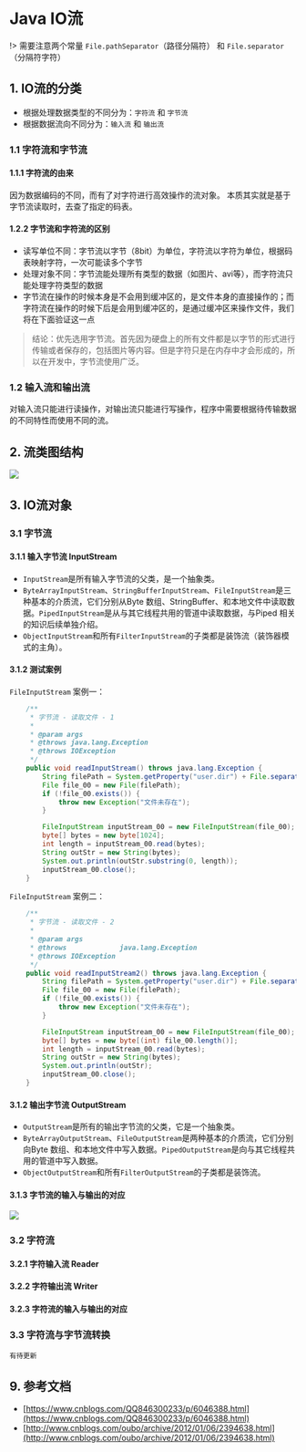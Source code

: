 # Java IO流

!> 需要注意两个常量 `File.pathSeparator`（路径分隔符） 和 `File.separator`（分隔符字符）

## 1. IO流的分类

- 根据处理数据类型的不同分为：`字符流` 和 `字节流`
- 根据数据流向不同分为：`输入流` 和 `输出流`

### 1.1 字符流和字节流
#### 1.1.1 字符流的由来
 因为数据编码的不同，而有了对字符进行高效操作的流对象。
 本质其实就是基于字节流读取时，去查了指定的码表。
#### 1.2.2 字节流和字符流的区别
 - 读写单位不同：字节流以字节（8bit）为单位，字符流以字符为单位，根据码表映射字符，一次可能读多个字节
 - 处理对象不同：字节流能处理所有类型的数据（如图片、avi等），而字符流只能处理字符类型的数据
 - 字节流在操作的时候本身是不会用到缓冲区的，是文件本身的直接操作的；而字符流在操作的时候下后是会用到缓冲区的，是通过缓冲区来操作文件，我们将在下面验证这一点

> 结论：优先选用字节流。首先因为硬盘上的所有文件都是以字节的形式进行传输或者保存的，包括图片等内容。但是字符只是在内存中才会形成的，所以在开发中，字节流使用广泛。

### 1.2 输入流和输出流
 对输入流只能进行读操作，对输出流只能进行写操作，程序中需要根据待传输数据的不同特性而使用不同的流。

## 2. 流类图结构
![](https://ww1.sinaimg.cn/large/005BYqpggy1fxmpmxzuwbj30n40nowg5.jpg)

## 3. IO流对象
### 3.1 字节流
#### 3.1.1 输入字节流 InputStream

- `InputStream`是所有输入字节流的父类，是一个抽象类。
- `ByteArrayInputStream`、`StringBufferInputStream`、`FileInputStream`是三种基本的介质流，它们分别从Byte 数组、StringBuffer、和本地文件中读取数据。`PipedInputStream`是从与其它线程共用的管道中读取数据，与Piped 相关的知识后续单独介绍。
- `ObjectInputStream`和所有`FilterInputStream`的子类都是装饰流（装饰器模式的主角）。

#### 3.1.2 测试案例
`FileInputStream` 案例一：
```java
	/**
	 * 字节流 - 读取文件 - 1
	 * 
	 * @param args
	 * @throws java.lang.Exception
	 * @throws IOException
	 */
	public void readInputStream() throws java.lang.Exception {
		String filePath = System.getProperty("user.dir") + File.separator + "resource" + File.separator + "test_01.txt";
		File file_00 = new File(filePath);
		if (!file_00.exists()) {
			throw new Exception("文件未存在");
		}

		FileInputStream inputStream_00 = new FileInputStream(file_00);
		byte[] bytes = new byte[1024];
		int length = inputStream_00.read(bytes);
		String outStr = new String(bytes);
		System.out.println(outStr.substring(0, length));
		inputStream_00.close();
	}
```
`FileInputStream` 案例二：
```java
	/**
	 * 字节流 - 读取文件 - 2
	 * 
	 * @param args
	 * @throws             java.lang.Exception
	 * @throws IOException
	 */
	public void readInputStream2() throws java.lang.Exception {
		String filePath = System.getProperty("user.dir") + File.separator + "resource" + File.separator + "test_01.txt";
		File file_00 = new File(filePath);
		if (!file_00.exists()) {
			throw new Exception("文件未存在");
		}

		FileInputStream inputStream_00 = new FileInputStream(file_00);
		byte[] bytes = new byte[(int) file_00.length()];
		int length = inputStream_00.read(bytes);
		String outStr = new String(bytes);
		System.out.println(outStr);
		inputStream_00.close();
	}
```

#### 3.1.2 输出字节流 OutputStream

- `OutputStream`是所有的输出字节流的父类，它是一个抽象类。
- `ByteArrayOutputStream`、`FileOutputStream`是两种基本的介质流，它们分别向Byte 数组、和本地文件中写入数据。`PipedOutputStream`是向与其它线程共用的管道中写入数据。
- `ObjectOutputStream`和所有`FilterOutputStream`的子类都是装饰流。

#### 3.1.3 字节流的输入与输出的对应
![](https://ww1.sinaimg.cn/large/005BYqpggy1fxmr290d4nj30c80bgadu.jpg)

### 3.2 字符流
#### 3.2.1 字符输入流 Reader

#### 3.2.2 字符输出流 Writer

#### 3.2.3 字符流的输入与输出的对应

### 3.3 字符流与字节流转换

	有待更新

## 9. 参考文档

- [https://www.cnblogs.com/QQ846300233/p/6046388.html](https://www.cnblogs.com/QQ846300233/p/6046388.html)
- [http://www.cnblogs.com/oubo/archive/2012/01/06/2394638.html](http://www.cnblogs.com/oubo/archive/2012/01/06/2394638.html)
